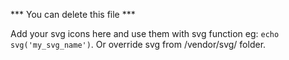 *** You can delete this file ***

Add your svg icons here and use them with svg function eg: `echo svg('my_svg_name')`. Or override svg from /vendor/svg/ folder.
